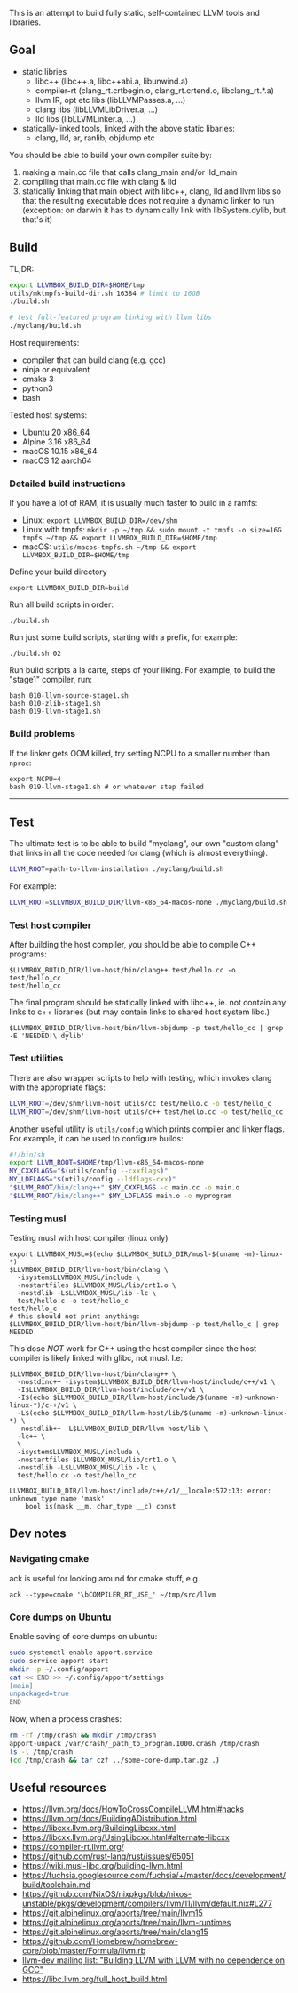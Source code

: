This is an attempt to build fully static, self-contained LLVM tools and libraries.

## Goal

- static libries
  - libc++ (libc++.a, libc++abi.a, libunwind.a)
  - compiler-rt (clang_rt.crtbegin.o, clang_rt.crtend.o, libclang_rt.\*.a)
  - llvm IR, opt etc libs (libLLVMPasses.a, ...)
  - clang libs (libLLVMLibDriver.a, ...)
  - lld libs (libLLVMLinker.a, ...)
- statically-linked tools, linked with the above static libaries:
  - clang, lld, ar, ranlib, objdump etc

You should be able to build your own compiler suite by:

1. making a main.cc file that calls clang_main and/or lld_main
2. compiling that main.cc file with clang & lld
3. statically linking that main object with libc++, clang, lld and llvm libs
   so that the resulting executable does not require a dynamic linker to run
   (exception: on darwin it has to dynamically link with libSystem.dylib, but that's it)


## Build

TL;DR:

```sh
export LLVMBOX_BUILD_DIR=$HOME/tmp
utils/mktmpfs-build-dir.sh 16384 # limit to 16GB
./build.sh

# test full-featured program linking with llvm libs
./myclang/build.sh
```

Host requirements:

- compiler that can build clang (e.g. gcc)
- ninja or equivalent
- cmake 3
- python3
- bash

Tested host systems:

- Ubuntu 20 x86_64
- Alpine 3.16 x86_64
- macOS 10.15 x86_64
- macOS 12 aarch64

### Detailed build instructions

If you have a lot of RAM, it is usually much faster to build in a ramfs:

- Linux: `export LLVMBOX_BUILD_DIR=/dev/shm`
- Linux with tmpfs: `mkdir -p ~/tmp && sudo mount -t tmpfs -o size=16G tmpfs ~/tmp && export LLVMBOX_BUILD_DIR=$HOME/tmp`
- macOS: `utils/macos-tmpfs.sh ~/tmp && export LLVMBOX_BUILD_DIR=$HOME/tmp`


Define your build directory

```
export LLVMBOX_BUILD_DIR=build
```

Run all build scripts in order:

```
./build.sh
```

Run just some build scripts, starting with a prefix, for example:

```
./build.sh 02
```

Run build scripts a la carte, steps of your liking.
For example, to build the "stage1" compiler, run:

```
bash 010-llvm-source-stage1.sh
bash 010-zlib-stage1.sh
bash 019-llvm-stage1.sh
```


### Build problems

If the linker gets OOM killed, try setting NCPU to a smaller number than `nproc`:

```
export NCPU=4
bash 019-llvm-stage1.sh # or whatever step failed
```


----

## Test

The ultimate test is to be able to build "myclang", our own "custom clang" that links in all the code needed for clang (which is almost everything).

```sh
LLVM_ROOT=path-to-llvm-installation ./myclang/build.sh
```

For example:

```sh
LLVM_ROOT=$LLVMBOX_BUILD_DIR/llvm-x86_64-macos-none ./myclang/build.sh
```


### Test host compiler

After building the host compiler, you should be able to compile C++ programs:

```
$LLVMBOX_BUILD_DIR/llvm-host/bin/clang++ test/hello.cc -o test/hello_cc
test/hello_cc
```

The final program should be statically linked with libc++, ie. not contain any links to c++ libraries (but may contain links to shared host system libc.)

```
$LLVMBOX_BUILD_DIR/llvm-host/bin/llvm-objdump -p test/hello_cc | grep -E 'NEEDED|\.dylib'
```


### Test utilities

There are also wrapper scripts to help with testing, which invokes clang with the appropriate flags:

```sh
LLVM_ROOT=/dev/shm/llvm-host utils/cc test/hello.c -o test/hello_c
LLVM_ROOT=/dev/shm/llvm-host utils/c++ test/hello.cc -o test/hello_cc
```

Another useful utility is `utils/config` which prints compiler and linker flags. For example, it can be used to configure builds:

```sh
#!/bin/sh
export LLVM_ROOT=$HOME/tmp/llvm-x86_64-macos-none
MY_CXXFLAGS="$(utils/config --cxxflags)"
MY_LDFLAGS="$(utils/config --ldflags-cxx)"
"$LLVM_ROOT/bin/clang++" $MY_CXXFLAGS -c main.cc -o main.o
"$LLVM_ROOT/bin/clang++" $MY_LDFLAGS main.o -o myprogram
```


### Testing musl

Testing musl with host compiler (linux only)

```
export LLVMBOX_MUSL=$(echo $LLVMBOX_BUILD_DIR/musl-$(uname -m)-linux-*)
$LLVMBOX_BUILD_DIR/llvm-host/bin/clang \
  -isystem$LLVMBOX_MUSL/include \
  -nostartfiles $LLVMBOX_MUSL/lib/crt1.o \
  -nostdlib -L$LLVMBOX_MUSL/lib -lc \
  test/hello.c -o test/hello_c
test/hello_c
# this should not print anything:
$LLVMBOX_BUILD_DIR/llvm-host/bin/llvm-objdump -p test/hello_c | grep NEEDED
```


This dose _NOT_ work for C++ using the host compiler since the host compiler is likely linked with glibc, not musl. I.e:

```
$LLVMBOX_BUILD_DIR/llvm-host/bin/clang++ \
  -nostdinc++ -isystem$LLVMBOX_BUILD_DIR/llvm-host/include/c++/v1 \
  -I$LLVMBOX_BUILD_DIR/llvm-host/include/c++/v1 \
  -I$(echo $LLVMBOX_BUILD_DIR/llvm-host/include/$(uname -m)-unknown-linux-*)/c++/v1 \
  -L$(echo $LLVMBOX_BUILD_DIR/llvm-host/lib/$(uname -m)-unknown-linux-*) \
  -nostdlib++ -L$LLVMBOX_BUILD_DIR/llvm-host/lib \
  -lc++ \
  \
  -isystem$LLVMBOX_MUSL/include \
  -nostartfiles $LLVMBOX_MUSL/lib/crt1.o \
  -nostdlib -L$LLVMBOX_MUSL/lib -lc \
  test/hello.cc -o test/hello_cc

LLVMBOX_BUILD_DIR/llvm-host/include/c++/v1/__locale:572:13: error: unknown type name 'mask'
    bool is(mask __m, char_type __c) const
```



## Dev notes

### Navigating cmake

ack is useful for looking around for cmake stuff, e.g.

    ack --type=cmake '\bCOMPILER_RT_USE_' ~/tmp/src/llvm


### Core dumps on Ubuntu

Enable saving of core dumps on ubuntu:

```sh
sudo systemctl enable apport.service
sudo service apport start
mkdir -p ~/.config/apport
cat << END >> ~/.config/apport/settings
[main]
unpackaged=true
END
```

Now, when a process crashes:

```sh
rm -rf /tmp/crash && mkdir /tmp/crash
apport-unpack /var/crash/_path_to_program.1000.crash /tmp/crash
ls -l /tmp/crash
(cd /tmp/crash && tar czf ../some-core-dump.tar.gz .)
```



## Useful resources

- https://llvm.org/docs/HowToCrossCompileLLVM.html#hacks
- https://llvm.org/docs/BuildingADistribution.html
- https://libcxx.llvm.org/BuildingLibcxx.html
- https://libcxx.llvm.org/UsingLibcxx.html#alternate-libcxx
- https://compiler-rt.llvm.org/
- https://github.com/rust-lang/rust/issues/65051
- https://wiki.musl-libc.org/building-llvm.html
- https://fuchsia.googlesource.com/fuchsia/+/master/docs/development/build/toolchain.md
- https://github.com/NixOS/nixpkgs/blob/nixos-unstable/pkgs/development/compilers/llvm/11/llvm/default.nix#L277
- https://git.alpinelinux.org/aports/tree/main/llvm15
- https://git.alpinelinux.org/aports/tree/main/llvm-runtimes
- https://git.alpinelinux.org/aports/tree/main/clang15
- https://github.com/Homebrew/homebrew-core/blob/master/Formula/llvm.rb
- [llvm-dev mailing list: "Building LLVM with LLVM with no dependence on GCC"](https://lists.llvm.org/pipermail/llvm-dev/2019-September/135199.html)
- https://libc.llvm.org/full_host_build.html

